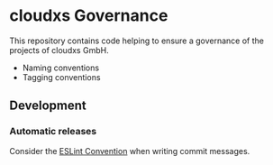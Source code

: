 # cloudxs Governance

This repository contains code helping to ensure a governance of the projects of cloudxs GmbH.

- Naming conventions
- Tagging conventions

## Development

### Automatic releases

Consider the [ESLint Convention](https://github.com/conventional-changelog/conventional-changelog/tree/master/packages/conventional-changelog-eslint#eslint-convention) when writing commit messages.
